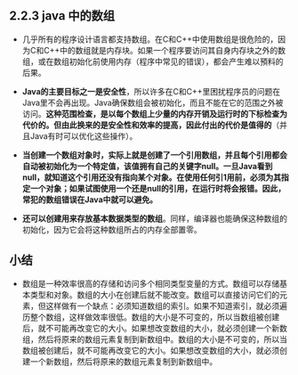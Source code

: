## 2.2.3 java 中的数组

- 几乎所有的程序设计语言都支持数组。在C和C++中使用数组是很危险的，因为C和C++中的数组就是内存块。如果一个程序要访问其自身内存块之外的数组，或在数组初始化前使用内存（程序中常见的错误），都会产生难以預料的后果。

- **Java的主要目标之一是安全性**，所以许多在C和C++里困扰程序员的问题在Java里不会再出现。Java确保数组会被初始化，而且不能在它的范围之外被访问。**这种范围检查，是以每个数组上少量的内存开销及运行时的下标检查为代价的。但由此换来的是安全性和效率的提高，因此付出的代价是值得的**（并且Java有时可以优化这些操作）。

- **当创建一个数组对象时，实际上就是创建了一个引用数组，并且每个引用都会自动被初始化为一个特定值，该值拥有自己的关键字null。一旦Java看到null，就知道这个引用还没有指向某个对象。在使用任何引1用前，必须为其指定一个对象；如果试图使用一个还是null的引用，在运行时将会报错。因此，常犯的数组错误在Java中就可以避免。**

- **还可以创建用来存放基本数据类型的数组**。同样，编译器也能确保这种数组的初始化，因为它会将这种数组所占的内存全部置零。

## 小结
- 数组是一种效率很高的存储和访问多个相同类型变量的方式。数组可以存储基本类型和对象。数组的大小在创建后就不能改变。数组可以直接访问它们的元素，但这样做有一个缺点：必须知道数组的索引。如果不知道索引，就必须遍历整个数组，这样做效率很低。数组的大小是不可变的，所以当数组被创建后，就不可能再改变它的大小。如果想改变数组的大小，就必须创建一个新数组，然后将原来的数组元素复制到新数组中。数组的大小是不可变的，所以当数组被创建后，就不可能再改变它的大小。如果想改变数组的大小，就必须创建一个新数组，然后将原来的数组元素复制到新数组中。